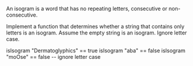 An isogram is a word that has no repeating letters, consecutive or non-consecutive. 

Implement a function that determines whether a string that contains only letters is an isogram. 
Assume the empty string is an isogram. Ignore letter case.

isIsogram "Dermatoglyphics" == true
isIsogram "aba" == false
isIsogram "moOse" == false -- ignore letter case